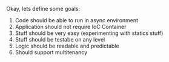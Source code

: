﻿Okay, lets define some goals:

1. Code should be able to run in async environment
2. Application should not require IoC Container
3. Stuff should be very easy (experimenting with statics stuff)
4. Stuff should be testabe on any level
5. Logic should be readable and predictable
6. Should support multitenancy
